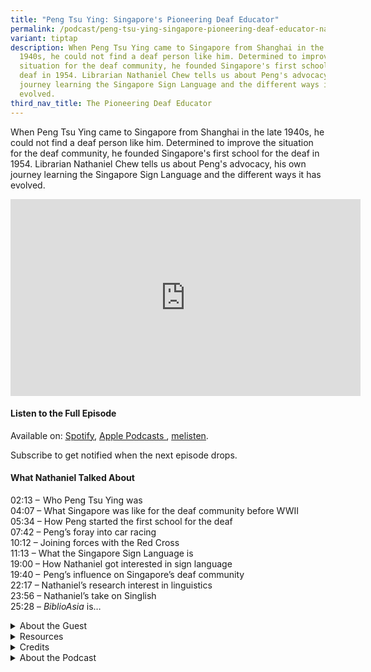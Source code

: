```yaml
---
title: "Peng Tsu Ying: Singapore's Pioneering Deaf Educator"
permalink: /podcast/peng-tsu-ying-singapore-pioneering-deaf-educator-nathaniel-chew/
variant: tiptap
description: When Peng Tsu Ying came to Singapore from Shanghai in the late
  1940s, he could not find a deaf person like him. Determined to improve the
  situation for the deaf community, he founded Singapore's first school for the
  deaf in 1954. Librarian Nathaniel Chew tells us about Peng's advocacy, his own
  journey learning the Singapore Sign Language and the different ways it has
  evolved.
third_nav_title: The Pioneering Deaf Educator
---
```

<p>When Peng Tsu Ying came to Singapore from Shanghai in the late 1940s,
he could not find a deaf person like him. Determined to improve the situation
for the deaf community, he founded Singapore's first school for the deaf
in 1954. Librarian Nathaniel Chew tells us about Peng's advocacy, his own
journey learning the Singapore Sign Language and the different ways it
has evolved.</p>
<div class="iframe-wrapper">
<iframe height="315" width="560" allowfullscreen="true" frameborder="0" src="https://www.youtube.com/embed/UlvCw39wb28"></iframe>
</div>
<h4><strong>Listen to the Full Episode</strong></h4>
<p>Available on: <a href="https://open.spotify.com/episode/10rIiUQ93HhcwdGfS350CL" rel="noopener nofollow" target="_blank"><u>Spotify</u></a>,
<a href="https://podcasts.apple.com/us/podcast/peng-tsu-ying-singapores-pioneering-deaf-educator/id1688142751?i=1000702107317" rel="noopener nofollow" target="_blank"><u>Apple Podcasts </u>
</a>, <a href="https://www.melisten.sg/podcast/playlist/BiblioAsia%2B-2115156/Peng-Tsu-Ying--Singapore-s-Pioneering-Deaf-Educator-2888221" rel="noopener nofollow" target="_blank"><u>melisten</u></a>.</p>
<p>Subscribe to get notified when the next episode drops.</p>
<h4><strong>What Nathaniel Talked About</strong></h4>
<p>02:13 –  Who Peng Tsu Ying was
<br>04:07 – What Singapore was like for the deaf community before WWII
<br>05:34 – How Peng started the first school for the deaf
<br>07:42 – Peng’s foray into car racing
<br>10:12 – Joining forces with the Red Cross
<br>11:13 – What the Singapore Sign Language is
<br>19:00 – How Nathaniel got interested in sign language
<br>19:40 –  Peng’s influence on Singapore’s deaf community
<br>22:17 – Nathaniel’s research interest in linguistics
<br>23:56 – Nathaniel’s take on Singlish
<br>25:28 – <em>BiblioAsia </em>is…</p>
<p></p>
<div data-type="detailGroup" class="isomer-accordion isomer-accordion-white">
<details class="isomer-details">
<summary>About the Guest</summary>
<div data-type="detailsContent" class="isomer-details-content">
<p>Nathaniel Chew&nbsp;is a librarian with the National Library Singapore.
He works with the Singapore and Southeast Asia Collection, and his research
interests lie at the intersection of language and society.</p>
</div>
</details>
<details class="isomer-details">
<summary>Resources</summary>
<div data-type="detailsContent" class="isomer-details-content">
<p>Rosxalynd Liu and Nathaniel Chew, “<a href="https://biblioasia.nlb.gov.sg/vol-21/issue-1/apr-jun-2025/deaf-education-singapore-sign-language/" rel="noopener noreferrer nofollow" target="_blank">Signs of Progress: Deaf Education in Singapore</a>,” <em>BiblioAsia</em> 21,
no. 1.</p>
<p>&nbsp;</p>
<p>Singapore Association for the Deaf, <em><a href="https://eservice.nlb.gov.sg/redir/itemdetails?bid=205251246" rel="noopener noreferrer nofollow" target="_blank">Basic Singapore Sign Language (SgSL), Level 1 Course</a></em> (Singapore:
Singapore Association for the Deaf, 2020).</p>
</div>
</details>
<details class="isomer-details">
<summary>Credits</summary>
<div data-type="detailsContent" class="isomer-details-content">
<p>This episode of BiblioAsia+ was hosted by Jimmy Yap and produced by Soh
Gek Han. Sound engineering was done by Doppler Soundlab. The background
music “Di Tanjong Katong” was composed by Ahmad Patek and performed by&nbsp;Chords
Haven. Special thanks to Natheniel for coming on the show.</p>
</div>
</details>
<details class="isomer-details">
<summary>About the Podcast</summary>
<div data-type="detailsContent" class="isomer-details-content">
<p>BiblioAsia+ is a podcast about Singapore history by the National Library
of Singapore.</p>
</div>
</details>
</div>
<p></p>
<p></p>
